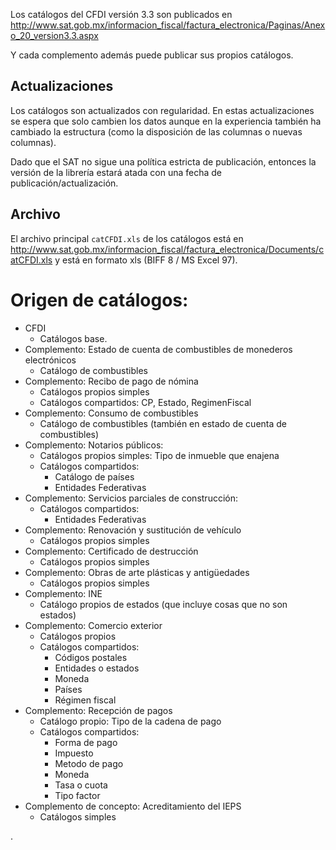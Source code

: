 Los catálogos del CFDI versión 3.3 son publicados en
http://www.sat.gob.mx/informacion_fiscal/factura_electronica/Paginas/Anexo_20_version3.3.aspx

Y cada complemento además puede publicar sus propios catálogos.

## Actualizaciones

Los catálogos son actualizados con regularidad.
En estas actualizaciones se espera que solo cambien los datos aunque en la experiencia
también ha cambiado la estructura (como la disposición de las columnas o nuevas columnas).

Dado que el SAT no sigue una política estricta de publicación, entonces la versión
de la librería estará atada con una fecha de publicación/actualización.

## Archivo

El archivo principal `catCFDI.xls` de los catálogos está en
http://www.sat.gob.mx/informacion_fiscal/factura_electronica/Documents/catCFDI.xls
y está en formato xls (BIFF 8 / MS Excel 97).


# Origen de catálogos:

- CFDI
    * Catálogos base.
- Complemento: Estado de cuenta de combustibles de monederos electrónicos
    * Catálogo de combustibles
- Complemento: Recibo de pago de nómina
    * Catálogos propios simples
    * Catálogos compartidos: CP, Estado, RegimenFiscal
- Complemento: Consumo de combustibles
    * Catálogo de combustibles (también en estado de cuenta de combustibles)
- Complemento: Notarios públicos:
    * Catálogos propios simples: Tipo de inmueble que enajena
    * Catálogos compartidos:
        * Catálogo de países
        * Entidades Federativas
- Complemento: Servicios parciales de construcción:
    * Catálogos compartidos:
        * Entidades Federativas
- Complemento: Renovación y sustitución de vehículo
    * Catálogos propios simples
- Complemento: Certificado de destrucción
    * Catálogos propios simples
- Complemento: Obras de arte plásticas y antigüedades
    * Catálogos propios simples
- Complemento: INE
    * Catálogo propios de estados (que incluye cosas que no son estados)
- Complemento: Comercio exterior
    * Catálogos propios
    * Catálogos compartidos:
        * Códigos postales
        * Entidades o estados
        * Moneda
        * Países
        * Régimen fiscal
- Complemento: Recepción de pagos
    * Catálogo propio: Tipo de la cadena de pago
    * Catálogos compartidos:
        * Forma de pago
        * Impuesto
        * Metodo de pago
        * Moneda
        * Tasa o cuota
        * Tipo factor
- Complemento de concepto: Acreditamiento del IEPS
    * Catálogos simples











.
